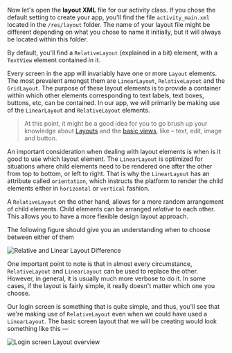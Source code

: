 Now let's open the **layout XML** file for our activity class. If you chose the default setting to create your app, you'll find
the file `activity_main.xml` located in the `/res/layout` folder. The name of your layout file might be different depending on
what you chose to name it initially, but it will always be located within this folder.

By default, you'll find a `RelativeLayout` (explained in a bit) element, with a `TextView` element contained in it. 

Every screen in the app will invariably have one or more `Layout` elements. The most prevalent amongst them are `LinearLayout`, `RelativeLayout`
and the `GridLayout`. The purpose of these layout elements is to provide a container within which other elements corresponding to text labels, 
text boxes, buttons, etc, can be contained. In our app, we will primarily be making use of the `LinearLayout` and `RelativeLayout` elements. 

>At this point, it might be a good idea for you to go brush up your knowledge about [Layouts](http://codelearn.org) and the [basic views](http://codelearn.org), like &ndash; text, edit, image and button.

An important consideration when dealing with layout elements is when is it good to use which layout element. The `LinearLayout` is optimized for
situations where child elements need to be rendered one after the other from top to bottom, or left to right. That is why the `LinearLayout` has
an attribute called `orientation`, which instructs the platform to render the child elements either in `horizontal` or `vertical` fashion. 

A `RelativeLayout` on the other hand, allows for a more random arrangement of child elements. Child elements can be arranged *relative* to each other.
This allows you to have a more flexible design layout approach. 

The following figure should give you an understanding when to choose between either of them &nbsp;

![Relative and Linear Layout Difference](https://dl.dropboxusercontent.com/u/1166125/codelearn/Screenshot%202013-12-01%2018.55.47.png "Relative and Linear Layout Difference")

One important point to note is that in almost every circumstance, `RelativeLayout` and `LinearLayout` can be used to replace the other. However, in
general, it is usually much more verbose to do it. In some cases, if the layout is fairly simple, it really doesn't matter which one you choose.

Our login screen is something that is quite simple, and thus, you'll see that we're making use of `RelativeLayout` even when we could have used a 
`LinearLayout`. The basic screen layout that we will be creating would look something like this &mdash;

![Login screen Layout overview](https://dl.dropboxusercontent.com/u/1166125/codelearn/Screenshot%202013-12-01%2018.42.12.png "Login screen Layout overview")

